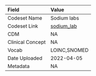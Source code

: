 |Field            |Value        |
|:----------------|:------------|
|Codeset Name     |Sodium labs  |
|Codeset Link     |[sodium_lab](https://github.com/PEDSnet/Variable-Dictionary/blob/main/lab_meas/sodium_lab.csv)|
|CDM              |NA           |
|Clinical Concept |NA           |
|Vocab            |LOINC,SNOMED |
|Date Uploaded    |2022-04-05   |
|Metadata         |NA           |
